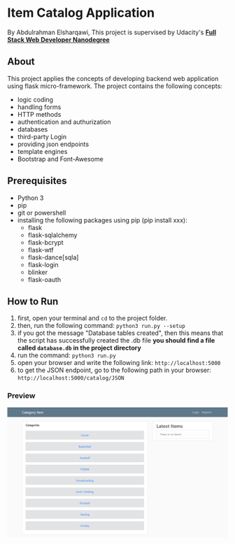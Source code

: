 # Item Catalog Application
By Abdulrahman Elsharqawi, This project is supervised by Udacity's **[Full Stack Web Developer Nanodegree](https://www.udacity.com/course/nd004)**

## About
This project applies the concepts of developing backend web application using
flask micro-framework. The project contains the following concepts:
* logic coding
* handling forms
* HTTP methods
* authentication and authurization
* databases
* third-party Login
* providing json endpoints
* template engines
* Bootstrap and Font-Awesome

## Prerequisites
* Python 3
* pip
* git or powershell
* installing the following packages using pip (pip install xxx):
  - flask
  - flask-sqlalchemy
  - flask-bcrypt
  - flask-wtf
  - flask-dance[sqla]
  - flask-login
  - blinker
  - flask-oauth

## How to Run
  1. first, open your terminal and `cd` to the project folder.
  2. then, run the following command: `python3 run.py --setup`
  3. if you got the message "Database tables created", then this means that the script has successfully created the .db file **you should find a file called `database.db` in the project directory**
  4. run the command: `python3 run.py`
  5. open your browser and write the following link: `http://localhost:5000`
  6. to get the JSON endpoint, go to the following path in your browser: `http://localhost:5000/catalog/JSON`

### Preview
![Item Catalog Application](preview.png?raw=true "Item Catalog Application")
